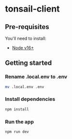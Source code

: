 # tonsail-client

## Pre-requisites

You'll need to install:

- [Node v16+](https://nodejs.org/en)

## Getting started

### Rename .local.env to .env

```bash
mv .local.env .env
```

### Install dependencies

```bash
npm install
```

### Run the app

```bash
npm run dev
```
